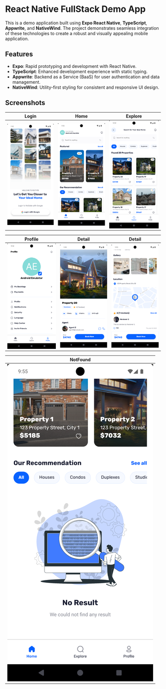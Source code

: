 # React Native FullStack Demo App

This is a demo application built using **Expo React Native**, **TypeScript**, **Appwrite**, and **NativeWind**. The project demonstrates seamless integration of these technologies to create a robust and visually appealing mobile application.

## Features

- **Expo**: Rapid prototyping and development with React Native.
- **TypeScript**: Enhanced development experience with static typing.
- **Appwrite**: Backend as a Service (BaaS) for user authentication and data management.
- **NativeWind**: Utility-first styling for consistent and responsive UI design.

## Screenshots

| Login | Home | Explore |
|-------|------|---------|
| ![Login](https://github.com/KintheN-git/react-native-full-stack-demo-app/blob/master/Screenshot_1735897962.png?raw=true) | ![Home](https://github.com/KintheN-git/react-native-full-stack-demo-app/blob/master/Screenshot_1735897943.png?raw=true) | ![Explore](https://github.com/KintheN-git/react-native-full-stack-demo-app/blob/master/Screenshot_1735897950.png?raw=true) |

| Profile | Detail | Detail |
|---------|--------|--------|
| ![Profile](https://github.com/KintheN-git/react-native-full-stack-demo-app/blob/master/Screenshot_1735897953.png?raw=true) | ![Detail](https://github.com/KintheN-git/react-native-full-stack-demo-app/blob/master/Screenshot_1735898134.png?raw=true) | ![Detail](https://github.com/KintheN-git/react-native-full-stack-demo-app/blob/master/Screenshot_1735898145.png?raw=true) |

| NotFound |
|----------|
| ![NotFound](https://github.com/KintheN-git/react-native-full-stack-demo-app/blob/master/Screenshot_1735898114.png?raw=true) |
